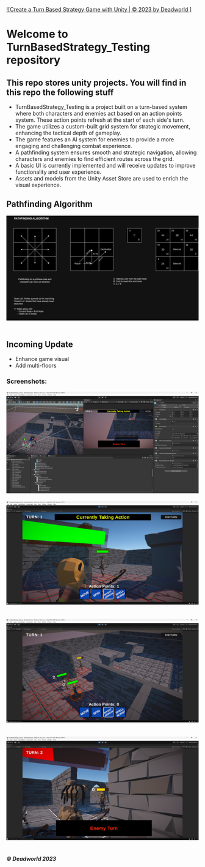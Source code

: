 [![Create a Turn Based Strategy Game with Unity | © 2023 by Deadworld ]](https://github.com/Deadworld-bit/TurnBasedStrategy_Testing.git)
# Welcome to TurnBasedStrategy_Testing repository
## This repo stores unity projects. You will find in this repo the following stuff
* TurnBasedStrategy_Testing is a project built on a turn-based system where both characters and enemies act based on an action points system. These action points refresh at the start of each side's turn.
* The game utilizes a custom-built grid system for strategic movement, enhancing the tactical depth of gameplay.
* The game features an AI system for enemies to provide a more engaging and challenging combat experience.
* A pathfinding system ensures smooth and strategic navigation, allowing characters and enemies to find efficient routes across the grid.
* A basic UI is currently implemented and will receive updates to improve functionality and user experience.
* Assets and models from the Unity Asset Store are used to enrich the visual experience.

## Pathfinding Algorithm
![Algorithm](https://github.com/Deadworld-bit/TurnBasedStrategy_Testing/blob/main/Pictures/Pathfinding.drawio.png)<br><br>

## Incoming Update
* Enhance game visual
* Add multi-floors

### Screenshots:

![Project First ScreenShot](https://github.com/Deadworld-bit/TurnBasedStrategy_Testing/blob/main/Pictures/Pic_01.png)<br><br>
![Project Second ScreenShot](https://github.com/Deadworld-bit/TurnBasedStrategy_Testing/blob/main/Pictures/Pic_02.png)<br><br>  
![Project Third ScreenShot](https://github.com/Deadworld-bit/TurnBasedStrategy_Testing/blob/main/Pictures/Pic_03.png)<br><br>  
![Project Third ScreenShot](https://github.com/Deadworld-bit/TurnBasedStrategy_Testing/blob/main/Pictures/Pic_04.png)<br><br> 

##### © Deadworld 2023


